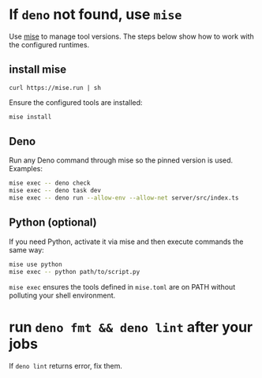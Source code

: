 # If `deno` not found, use `mise`

Use [mise](https://mise.jdx.dev/) to manage tool versions.
The steps below show how to work with the configured runtimes.

## install mise
`curl https://mise.run | sh`

Ensure the configured tools are installed:
```bash
mise install
```

## Deno
Run any Deno command through mise so the pinned version is used. Examples:
   ```bash
   mise exec -- deno check
   mise exec -- deno task dev
   mise exec -- deno run --allow-env --allow-net server/src/index.ts
   ```

## Python (optional)

If you need Python, activate it via mise and then execute commands the same way:

```bash
mise use python
mise exec -- python path/to/script.py
```

`mise exec` ensures the tools defined in `mise.toml` are on PATH without
polluting your shell environment.

# run `deno fmt && deno lint` after your jobs
If `deno lint` returns error, fix them.
